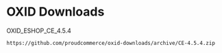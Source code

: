 OXID Downloads
==============

OXID_ESHOP_CE_4.5.4

	https://github.com/proudcommerce/oxid-downloads/archive/CE-4.5.4.zip
